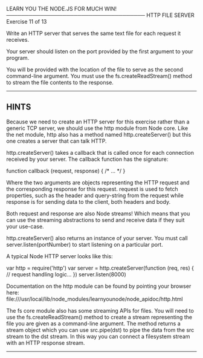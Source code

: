 LEARN YOU THE NODE.JS FOR MUCH WIN!
─────────────────────────────────────
HTTP FILE SERVER
Exercise 11 of 13

Write an HTTP server that serves the same text file for each request it receives.

Your server should listen on the port provided by the first argument to your program.

You will be provided with the location of the file to serve as the second command-line argument. You must use the fs.createReadStream() method to stream the file contents to the response.

-------------------------------------------------------------------------------

## HINTS

Because we need to create an HTTP server for this exercise rather than a generic TCP server, we should use the http module from Node core. Like the net module, http also has a method named http.createServer() but this one creates a server that can talk HTTP.

http.createServer() takes a callback that is called once for each connection received by your server. The callback function has the signature:

   function callback (request, response) { /* ... */ }

Where the two arguments are objects representing the HTTP request and the corresponding response for this request. request is used to fetch properties, such as the header and query-string from the request while response is for sending data to the client, both headers and body.

Both request and response are also Node streams! Which means that you can use the streaming abstractions to send and receive data if they suit your use-case.

http.createServer() also returns an instance of your server. You must call server.listen(portNumber) to start listening on a particular port.

A typical Node HTTP server looks like this:

   var http = require('http')
   var server = http.createServer(function (req, res) {
     // request handling logic...
   })
   server.listen(8000)

Documentation on the http module can be found by pointing your browser here:
 file:///usr/local/lib/node_modules/learnyounode/node_apidoc/http.html

The fs core module also has some streaming APIs for files. You will need to use the fs.createReadStream() method to create a stream representing the file you are given as a command-line argument. The method returns a stream object which you can use src.pipe(dst) to pipe the data from the src stream to the dst stream. In this way you can connect a filesystem stream with an HTTP response stream.

-------------------------------------------------------------------------------
